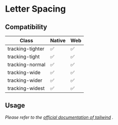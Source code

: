 # Letter Spacing

## Compatibility

| Class            | Native | Web |
| ---------------- | ------ | --- |
| tracking-tighter | ✅     | ✅  |
| tracking-tight   | ✅     | ✅  |
| tracking-normal  | ✅     | ✅  |
| tracking-wide    | ✅     | ✅  |
| tracking-wider   | ✅     | ✅  |
| tracking-widest  | ✅     | ✅  |

## Usage

_Please refer to the [official documentation of tailwind](https://tailwindcss.com/docs/letter-spacing) ._
